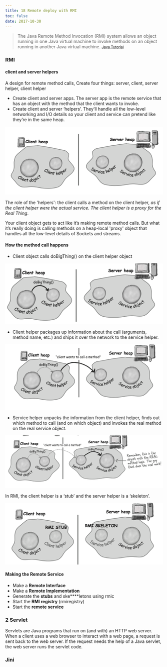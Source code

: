 ```yaml
---
title: 18 Remote deploy with RMI
toc: false
date: 2017-10-30
---
```


> The Java Remote Method Invocation (RMI) system allows an object running in one Java virtual machine to invoke methods on an object running in another Java virtual machine. <small>[Java Tutorial](https://docs.oracle.com/javase/tutorial/rmi/index.html)</small>

### RMI

#### client and server helpers

A design for remote method calls, Create four things: server, client, server helper, client helper

* Create client and server apps. The server app is the remote service that has an object with the method that the client wants to invoke.
* Create client and server ‘helpers’. They’ll handle all the low-level networking and I/O details so your client and service can pretend like they’re in the same heap.

![serverClientHelpers](figures/serverClientHelpers.png)

The role of the 'helpers': the client calls a method on the client helper, *as if the client helper were the actual service. The client helper is a proxy for the Real Thing*. 

Your client object gets to act like it’s making remote method calls. But what it’s really doing is calling methods on a heap-local 'proxy' object that handles all the low-level details of Sockets and streams.


#### How the method call happens

* Client object calls doBigThing() on the client helper object

![How the method call happens1](figures/HowTheMethodCallHappens1.png)

* Client helper packages up information about the call (arguments, method name, etc.) and ships it over the network to the service helper.

![How the method call happens2](figures/HowTheMethodCallHappens2.png)

* Service helper unpacks the information from the client helper, finds out which method to call (and on which object) and invokes the real method on the real service object.

![How the method call happens3](figures/HowTheMethodCallHappens3.png)


In RMI, the client helper is a ‘stub’ and the server helper is a ‘skeleton’.

![stubSkeleton](figures/stubSkeleton.png)

#### Making the Remote Service

* Make a **Remote Interface**
* Make a **Remote Implementation**
* Generate the **stubs** and ske****letons using rmic
* Start the **RMI registry** (rmiregistry)
* Start the **remote service**

### 2 Servlet

Servlets are Java programs that run on (and with) an HTTP web server. When a client uses a web browser to interact with a web page, a request is sent back to the web server. If the request needs the help of a Java servlet, the web server runs the servlet code.

### Jini
